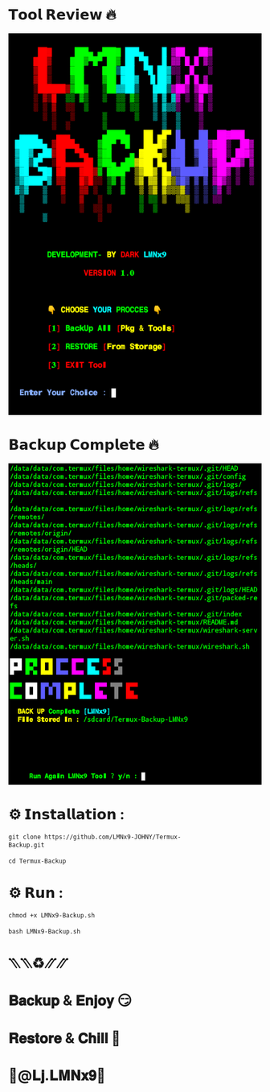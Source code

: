 # 𝗧𝗼𝗼𝗹 𝗥𝗲𝘃𝗶𝗲𝘄 🔥
![logo](https://github.com/LMNx9-JOHNY/Termux-Backup/blob/main/Screenshot_20231017-032612.png)
# 𝗕𝗮𝗰𝗸𝘂𝗽 𝗖𝗼𝗺𝗽𝗹𝗲𝘁𝗲 🔥
![logo](https://github.com/LMNx9-JOHNY/Termux-Backup/blob/main/Screenshot_20231017-032635.png)

# ⚙️ 𝗜𝗻𝘀𝘁𝗮𝗹𝗹𝗮𝘁𝗶𝗼𝗻 :
    git clone https://github.com/LMNx9-JOHNY/Termux-   
    Backup.git

    cd Termux-Backup

# ⚙️ 𝗥𝘂𝗻 :
    chmod +x LMNx9-Backup.sh
  
    bash LMNx9-Backup.sh



#       ⳹⳹♻️⳼⳼
#     𝐁𝐚𝐜𝐤𝐮𝐩 & 𝐄𝐧𝐣𝐨𝐲 😏
#     𝐑𝐞𝐬𝐭𝐨𝐫𝐞 & 𝐂𝐡𝐢𝐥𝐥 🤟
#     🔰@𝐋𝐣.𝐋𝐌𝐍𝐱𝟗🔰
